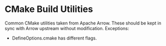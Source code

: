 # CMake Build Utilities

Common CMake utilities taken from Apache Arrow. These should be kept
in sync with Arrow upstream without modification. Exceptions:

- DefineOptions.cmake has different flags.
